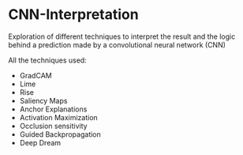 # CNN-Interpretation
Exploration of different techniques to interpret the result and the logic behind a prediction made by a convolutional neural network (CNN)

All the techniques used:
- GradCAM
- Lime
- Rise
- Saliency Maps
- Anchor Explanations
- Activation Maximization
- Occlusion sensitivity
- Guided Backpropagation
- Deep Dream
